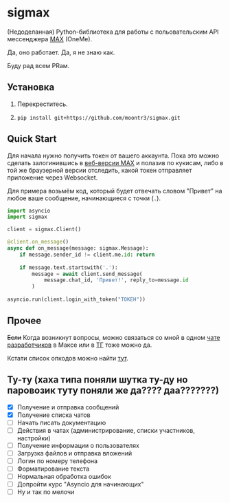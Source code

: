 # sigmax

(Недоделанная) Python-библиотека для работы с польовательским API мессенджера [MAX](https://max.ru/) (OneMe).

Да, оно работает. Да, я не знаю как.

Буду рад всем PRам.

## Установка

1. Перекреститесь.

2. `pip install git+https://github.com/moontr3/sigmax.git`

## Quick Start

Для начала нужно получить токен от вашего аккаунта. Пока это можно сделать залогинившись в [веб-версии MAX](https://web.max.ru) и полазив по кукисам, либо в той же браузерной версии отследить, какой токен отправляет приложение через Websocket.

Для примера возьмём код, который будет отвечать словом "Привет" на любое ваше сообщение, начинающиеся с точки (`.`).

```py
import asyncio
import sigmax

client = sigmax.Client()

@client.on_message()
async def on_message(message: sigmax.Message):
    if message.sender_id != client.me.id: return
    
    if message.text.startswith('.'):
        message = await client.send_message(
            message.chat_id, 'Привет!', reply_to=message.id
        )
        
asyncio.run(client.login_with_token("ТОКЕН"))
```

## Прочее

~~Если~~ Когда возникнут вопросы, можно связаться со мной в одном [чате разработчиков](https://max.ru/join/xzUCRiPjt_G7EaLtKLe7PgT69GPRP51BHHEv7n5W7J0) в Максе или в [ТГ](https://t.me/moontr3) тоже можно да.

Кстати список опкодов можно найти [тут](sigmax/opcodes.py).

## Ту-ту (хаха типа поняли шутка ту-ду но паровозик туту поняли же да???? даа???????)

- [x] Получение и отправка сообщений
- [x] Получение списка чатов
- [ ] Начать писать документацию
- [ ] Действия в чатах (администрирование, списки участников, настройки)
- [ ] Получение информации о пользователях
- [ ] Загрузка файлов и отправка вложений
- [ ] Логин по номеру телефона
- [ ] Форматирование текста
- [ ] Нормальная обработка ошибок
- [ ] Допройти курс "Asyncio для начинающих"
- [ ] Ну и так по мелочи
